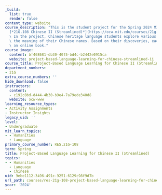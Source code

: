 ```yaml
---
_build:
  list: true
  render: false
content_type: website
course_description: "This is the student project for the Spring 2024 MIT course\_\
  [*21G.108 Chinese II (Streamlined)*](https://ocw.mit.edu/courses/21g-108-chinese-ii-streamlined-spring-2015/).\
  \ In the project, Chinese heritage language students explore various topics, including\
  \ the meaning of their Chinese names. Based on their discoveries, each student creates\
  \ an online book."
course_image:
  content: bf468681-db30-40f5-bd4c-b2442e0915ca
  website: project-based-language-learning-for-chinese-streamlined-ii
course_title: Project-Based Language Learning for Chinese II (Streamlined)
department_numbers:
- 21G
extra_course_numbers: ''
hide_download: false
instructors:
  content:
  - c192c8bd-d444-4b30-b9e4-7a79ede340d8
  website: ocw-www
learning_resource_types:
- Activity Assignments
- Instructor Insights
legacy_uid: ''
level:
- Undergraduate
mit_learn_topics:
- - Humanities
  - Language
primary_course_number: RES.21G-108
term: Spring
title: Project-Based Language Learning for Chinese II (Streamlined)
topics:
- - Humanities
  - Language
  - Chinese
uid: 9ebe1112-3496-491c-9251-6129c98f9d7b
url_path: courses/res-21g-108-project-based-language-learning-for-chinese-streamlined-ii-spring-2024
year: '2024'
---
```

